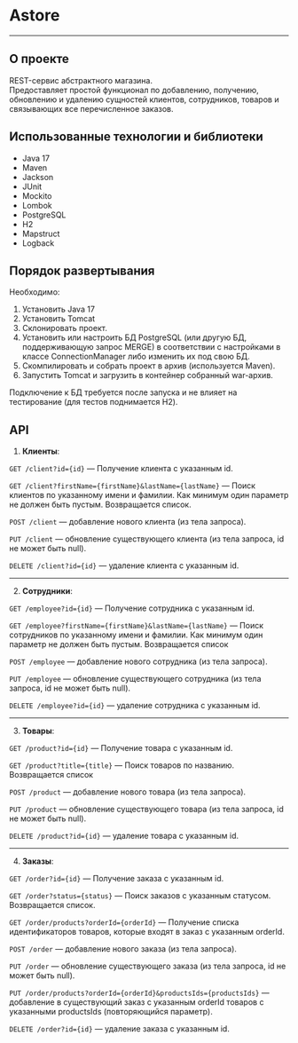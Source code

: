 # Astore
___
## О проекте
REST-сервис абстрактного магазина.<br>
Предоставляет простой функционал по добавлению, получению, обновлению и удалению сущностей клиентов, сотрудников, товаров и связывающих все перечисленное заказов.

## Использованные технологии и библиотеки
- Java 17
- Maven
- Jackson
- JUnit
- Mockito
- Lombok
- PostgreSQL
- H2
- Mapstruct
- Logback

## Порядок развертывания
Необходимо:

1. Установить Java 17
2. Установить Tomcat
3. Склонировать проект.
4. Установить или настроить БД PostgreSQL (или другую БД, поддерживающую запрос MERGE) в соответствии с настройками в классе ConnectionManager либо изменить их под свою БД.
5. Скомпилировать и собрать проект в архив (используется Maven).
6. Запустить Tomcat и загрузить в контейнер собранный war-архив.

Подключение к БД требуется после запуска и не влияет на тестирование (для тестов поднимается H2).

## API

1. **Клиенты**:

`GET /client?id={id}` — Получение клиента с указанным id.

`GET /client?firstName={firstName}&lastName={lastName}` — Поиск клиентов по указанному имени и фамилии. 
Как минимум один параметр не должен быть пустым. Возвращается список.

`POST /client` — добавление нового клиента (из тела запроса).

`PUT /client` — обновление существующего клиента (из тела запроса, id не может быть null).

`DELETE /client?id={id}` — удаление клиента с указанным id.
___
2. **Сотрудники**:

`GET /employee?id={id}` — Получение сотрудника с указанным id.

`GET /employee?firstName={firstName}&lastName={lastName}` — Поиск сотрудников по указанному имени и фамилии.
Как минимум один параметр не должен быть пустым. Возвращается список

`POST /employee` — добавление нового сотрудника (из тела запроса).

`PUT /employee` — обновление существующего сотрудника (из тела запроса, id не может быть null).

`DELETE /employee?id={id}` — удаление сотрудника с указанным id.
___
3. **Товары**:

`GET /product?id={id}` — Получение товара с указанным id.

`GET /product?title={title}` — Поиск товаров по названию. Возвращается список

`POST /product` — добавление нового товара (из тела запроса).

`PUT /product` — обновление существующего товара (из тела запроса, id не может быть null).

`DELETE /product?id={id}` — удаление товара с указанным id.
___
4. **Заказы**:

`GET /order?id={id}` — Получение заказа с указанным id.

`GET /order?status={status}` — Поиск заказов с указанным статусом. Возвращается список.

`GET /order/products?orderId={orderId}` — Получение списка идентификаторов товаров, 
которые входят в заказ с указанным orderId.

`POST /order` — добавление нового заказа (из тела запроса).

`PUT /order` — обновление существующего заказа (из тела запроса, id не может быть null).

`PUT /order/products?orderId={orderId}&productsIds={productsIds}` — добавление в существующий заказ с указанным orderId 
товаров с указанными productsIds (повторяющийся параметр).

`DELETE /order?id={id}` — удаление заказа с указанным id.